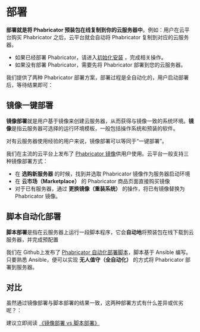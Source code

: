 # 部署

**部署就是将 Phabricator 预装包在线复制到你的云服务器中**。例如：用户在云平台购买 Phabricator 之后，云平台就会自动将 Phabricator 复制到对应的云服务器。

- 如果已经部署 Phabricator，请进入[初始化安装](/zh/stack-installation.md) ，完成相关操作。
- 如果没有部署 Phabricator，需要先将 Phabricator 部署到您的云服务器。

我们提供了两种 Phabricator 部署方案，部署过程是全自动化的，用户启动部署后，等待结果即可：

## 镜像一键部署

**镜像部署**就是用户基于镜像来创建云服务器，从而获得与镜像一致的系统环境。**镜像**是指云服务器可选择的运行环境模板，一般包括操作系统和预装的软件。

对有云服务器使用经验的用户来说，镜像部署可以等同于“一键部署”。

我们在主流的云平台上发布了 [Phabricator 镜像](https://apps.websoft9.com/phabricator)供用户使用。云平台一般支持三种镜像部署方式：

* 在 **选购新服务器** 的时候，找到并选取 Phabricator 镜像作为服务器启动环境
* 在 **云市场（Marketplace）**  的 Phabricator 商品页面直接购买镜像
* 对于已有服务器，通过 **更换镜像（重装系统）** 的操作，将已有镜像替换为 Phabricator 镜像。

## 脚本自动化部署

**脚本部署**是指在云服务器上运行一段脚本程序，它会**自动地**将预装包在线下载到云服务器，并完成预配置

我们在 Github上发布了 [Phabricator 自动化部署脚本](https://github.com/Websoft9/ansible-phabricator)，脚本基于 Ansible 编写。只要熟悉 Ansible，便可以实现 **无人值守（全自动化）** 的方式将 Phabricator 部署到服务器。

## 对比

虽然通过镜像部署与脚本部署的结果一致，这两种部署方式有什么差异或优劣呢？：

建议立即阅读 [《镜像部署 vs 脚本部署》](https://support.websoft9.com/docs/faq/zh/bz-product.html#镜像部署-vs-脚本部署)